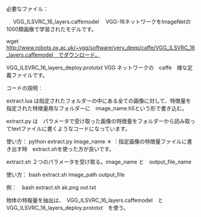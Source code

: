 必要なファイル：

　 VGG_ILSVRC_16_layers.caffemodel 　VGG-16ネットワークをImageNetの1000類画像で学習されたモデルです。
   
   wget http://www.robots.ox.ac.uk/~vgg/software/very_deep/caffe/VGG_ILSVRC_16_layers.caffemodel　でダウンロード。
  
  
  VGG_ILSVRC_16_layers_deploy.prototxt VGG ネットワークの　caffe　様な定義ファイルです。



コードの説明：

extract.lua は指定されたフォルダーの中にある全ての画像に対して、特徴量を指定された特徴量用なフォルダーに　image_name.h5という形で書き込む。

extract.py は　パラメータで受け取った画像の特徴量をフォルダーから読み取ってtextファイルに書くようなコードになっています。

使い方： python extract.py image_name ＊ ：指定画像の特徴量ファイルに書き出す時　extract.shを使った方が良いです。

extract.sh ２つのパラメータを受け取る。image_name と　output_file_name

使い方： bash extract.sh image_path output_file

例：　bash extract.sh ak.png out.txt

物体の特報量を抽出は、　VGG_ILSVRC_16_layers.caffemodel　と　VGG_ILSVRC_16_layers_deploy.prototxt　を使う。
